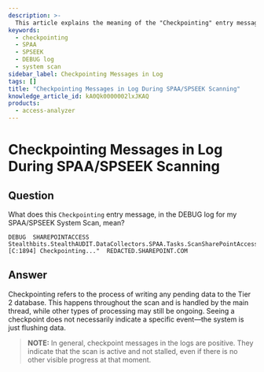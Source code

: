 ```yaml
---
description: >-
  This article explains the meaning of the "Checkpointing" entry message found in the DEBUG log during SPAA/SPSEEK System Scanning.
keywords:
  - checkpointing
  - SPAA
  - SPSEEK
  - DEBUG log
  - system scan
sidebar_label: Checkpointing Messages in Log
tags: []
title: "Checkpointing Messages in Log During SPAA/SPSEEK Scanning"
knowledge_article_id: kA0Qk0000002lxJKAQ
products:
  - access-analyzer
---
```


# Checkpointing Messages in Log During SPAA/SPSEEK Scanning

## Question

What does this `Checkpointing` entry message, in the DEBUG log for my SPAA/SPSEEK System Scan, mean?

```plaintext
DEBUG  SHAREPOINTACCESS  Stealthbits.StealthAUDIT.DataCollectors.SPAA.Tasks.ScanSharePointAccessTask.InternalProcessRecord  "[C:1894] Checkpointing..."  REDACTED.SHAREPOINT.COM
```

## Answer

Checkpointing refers to the process of writing any pending data to the Tier 2 database. This happens throughout the scan and is handled by the main thread, while other types of processing may still be ongoing. Seeing a checkpoint does not necessarily indicate a specific event—the system is just flushing data.

> **NOTE:** In general, checkpoint messages in the logs are positive. They indicate that the scan is active and not stalled, even if there is no other visible progress at that moment.